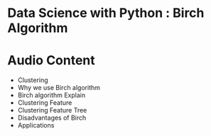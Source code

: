 # Data Science with Python : Birch Algorithm

# Audio Content
- Clustering
- Why we use Birch algorithm
-  Birch algorithm Explain
-  Clustering Feature
-  Clustering Feature Tree
-  Disadvantages of Birch
-  Applications

